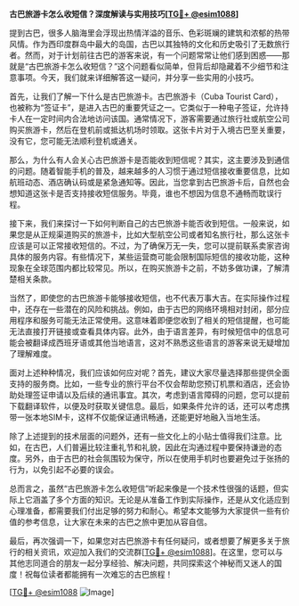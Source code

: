**古巴旅游卡怎么收短信？深度解读与实用技巧[[TG💪+ @esim1088](https://t.me/s/esim1088)]**

提到古巴，很多人脑海里会浮现出热情洋溢的音乐、色彩斑斓的建筑和浓郁的热带风情。作为西印度群岛中最大的岛国，古巴以其独特的文化和历史吸引了无数旅行者。然而，对于计划前往古巴的游客来说，有一个问题常常让他们感到困惑——那就是“古巴旅游卡怎么收短信？”这个问题看似简单，但背后却隐藏着不少细节和注意事项。今天，我们就来详细解答这一疑问，并分享一些实用的小技巧。

首先，让我们了解一下什么是古巴旅游卡。古巴旅游卡（Cuba Tourist Card），也被称为“签证卡”，是进入古巴的重要凭证之一。它类似于一种电子签证，允许持卡人在一定时间内合法地访问该国。通常情况下，游客需要通过旅行社或航空公司购买旅游卡，然后在登机前或抵达机场时领取。这张卡片对于入境古巴至关重要，没有它，您可能无法顺利登机或通关。

那么，为什么有人会关心古巴旅游卡是否能收到短信呢？其实，这主要涉及到通信的问题。随着智能手机的普及，越来越多的人习惯于通过短信接收重要信息，比如航班动态、酒店确认码或是紧急通知等。因此，当您拿到古巴旅游卡后，自然也会想知道这张卡是否支持接收短信服务。毕竟，谁也不想因为信息不通畅而耽误行程。

接下来，我们来探讨一下如何判断自己的古巴旅游卡能否收到短信。一般来说，如果您是从正规渠道购买的旅游卡，比如大型航空公司或者知名旅行社，那么这张卡应该是可以正常接收短信的。不过，为了确保万无一失，您可以提前联系卖家咨询具体的服务内容。有些情况下，某些运营商可能会限制国际短信的接收功能，这种现象在全球范围内都比较常见。所以，在购买旅游卡之前，不妨多做功课，了解清楚相关条款。

当然了，即使您的古巴旅游卡能够接收短信，也不代表万事大吉。在实际操作过程中，还存在一些潜在的风险和挑战。例如，由于古巴的网络环境相对封闭，部分应用程序和服务可能无法正常使用。这意味着即便您收到了相关的短信提醒，也可能无法直接打开链接或查看具体内容。此外，由于语言差异，有时候短信中的信息可能会被翻译成西班牙语或其他当地语言，这对不熟悉这些语言的游客来说无疑增加了理解难度。

面对上述种种情况，我们应该如何应对呢？首先，建议大家尽量选择那些提供全面支持的服务商。比如，一些专业的旅行平台不仅会帮助您预订机票和酒店，还会协助处理签证申请以及后续的通讯事宜。其次，考虑到语言障碍的问题，您可以提前下载翻译软件，以便及时获取关键信息。最后，如果条件允许的话，还可以考虑携带一张本地SIM卡，这样不仅能保证通讯畅通，还能更好地融入当地生活。

除了上述提到的技术层面的问题外，还有一些文化上的小贴士值得我们注意。比如，在古巴，人们普遍比较注重礼节和礼貌，因此在沟通过程中要保持谦逊的态度。另外，由于古巴的社会氛围较为保守，所以在使用手机时也要避免过于张扬的行为，以免引起不必要的误会。

总而言之，虽然“古巴旅游卡怎么收短信”听起来像是一个技术性很强的话题，但实际上它涵盖了多个方面的知识。无论是从准备工作到实际操作，还是从文化适应到心理准备，都需要我们付出足够的努力和耐心。希望本文能够为大家提供一些有价值的参考信息，让大家在未来的古巴之旅中更加从容自信。

最后，再次强调一下，如果您对古巴旅游卡有任何疑问，或者想要了解更多关于旅行的相关资讯，欢迎加入我们的交流群[[TG💪+ @esim1088](https://t.me/s/esim1088)]。在这里，您可以与其他志同道合的朋友一起分享经验、解决问题，共同探索这个神秘而又迷人的国度！祝每位读者都能拥有一次难忘的古巴旅程！

[[TG💪+ @esim1088](https://t.me/s/esim1088) ![Image](https://i.postimg.cc/4NQfJmqS/Snipaste-2025-05-13-00-14-12.png)]